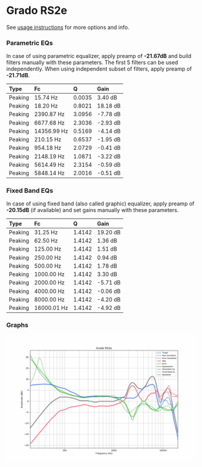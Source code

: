 # Grado RS2e
See [usage instructions](https://github.com/jaakkopasanen/AutoEq#usage) for more options and info.

### Parametric EQs
In case of using parametric equalizer, apply preamp of **-21.67dB** and build filters manually
with these parameters. The first 5 filters can be used independently.
When using independent subset of filters, apply preamp of **-21.71dB**.

| Type    | Fc          |      Q | Gain     |
|:--------|:------------|:-------|:---------|
| Peaking | 15.74 Hz    | 0.0035 | 3.40 dB  |
| Peaking | 18.20 Hz    | 0.8021 | 18.18 dB |
| Peaking | 2390.87 Hz  | 3.0956 | -7.78 dB |
| Peaking | 6677.68 Hz  | 2.3036 | -2.93 dB |
| Peaking | 14356.99 Hz | 0.5169 | -4.14 dB |
| Peaking | 210.15 Hz   | 0.6537 | -1.95 dB |
| Peaking | 954.18 Hz   | 2.0729 | -0.41 dB |
| Peaking | 2148.19 Hz  | 1.0871 | -3.22 dB |
| Peaking | 5614.49 Hz  | 2.3154 | -0.59 dB |
| Peaking | 5848.14 Hz  | 2.0016 | -0.51 dB |

### Fixed Band EQs
In case of using fixed band (also called graphic) equalizer, apply preamp of **-20.15dB**
(if available) and set gains manually with these parameters.

| Type    | Fc          |      Q | Gain     |
|:--------|:------------|:-------|:---------|
| Peaking | 31.25 Hz    | 1.4142 | 19.20 dB |
| Peaking | 62.50 Hz    | 1.4142 | 1.36 dB  |
| Peaking | 125.00 Hz   | 1.4142 | 1.51 dB  |
| Peaking | 250.00 Hz   | 1.4142 | 0.94 dB  |
| Peaking | 500.00 Hz   | 1.4142 | 1.78 dB  |
| Peaking | 1000.00 Hz  | 1.4142 | 3.30 dB  |
| Peaking | 2000.00 Hz  | 1.4142 | -5.71 dB |
| Peaking | 4000.00 Hz  | 1.4142 | -0.06 dB |
| Peaking | 8000.00 Hz  | 1.4142 | -4.20 dB |
| Peaking | 16000.01 Hz | 1.4142 | -4.92 dB |

### Graphs
![](./Grado%20RS2e.png)